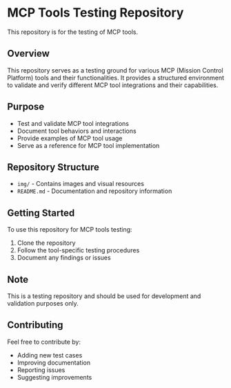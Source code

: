 # MCP Tools Testing Repository

This repository is for the testing of MCP tools.

## Overview
This repository serves as a testing ground for various MCP (Mission Control Platform) tools and their functionalities. It provides a structured environment to validate and verify different MCP tool integrations and their capabilities.

## Purpose
- Test and validate MCP tool integrations
- Document tool behaviors and interactions
- Provide examples of MCP tool usage
- Serve as a reference for MCP tool implementation

## Repository Structure
- `img/` - Contains images and visual resources
- `README.md` - Documentation and repository information

## Getting Started
To use this repository for MCP tools testing:
1. Clone the repository
2. Follow the tool-specific testing procedures
3. Document any findings or issues

## Note
This is a testing repository and should be used for development and validation purposes only.

## Contributing
Feel free to contribute by:
- Adding new test cases
- Improving documentation
- Reporting issues
- Suggesting improvements 
